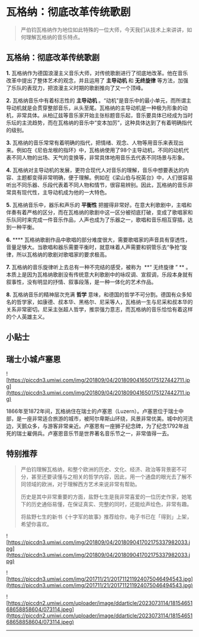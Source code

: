 # 瓦格纳：彻底改革传统歌剧

> 严伯钧瓦格纳作为地位如此特殊的一位大师，今天我们从技术上来讲讲，如何理解瓦格纳的音乐特点。

## 瓦格纳：彻底改革传统歌剧

 **1.** 瓦格纳作为德国浪漫主义音乐大师，对传统歌剧进行了彻底地改革。他在音乐改革中提出了整体艺术的观念，并且运用了 **主导动机** 和 **无终旋律** 等方法，加强了乐队的表现力，把浪漫主义时期的歌剧推向了又一个顶峰。

 **2.** 瓦格纳音乐中有着标志性的 **主导动机** 。“动机”是音乐中的最小单元，而所谓主导动机就是会贯穿整部音乐，从头至尾。瓦格纳的主导动机是一种极为形象的动机，非常具体。从柏辽兹等音乐家开始主张标题音乐起，音乐要具体已经成为当时乐坛的主流趋势，而在瓦格纳的音乐中“变本加厉”，这种具体达到了有着明确指代的级别。

 **3.** 瓦格纳的音乐常常有着明确的指代，把情绪、观念、人物等用音乐来表现出来。例如在《尼伯龙根的指环》中，瓦格纳使用了98个主导动机，不同的动机代表不同人物的出场、天气的变换等，非常具体地用音乐去代表不同场景与形象。

 **4.** 瓦格纳对主导动机的发展，更符合现代人对音乐的理解，音乐中想要表达的内容、主题都变得非常明确，便于理解。例如在《梁山伯与祝英台》中，人们很容易听出不同乐器、乐段代表着不同人物和情节，很容易辨别。因此，瓦格纳的音乐非常具有现代性，主导动机成为他的一大特色。

 **5.** 瓦格纳音乐中，器乐和声乐的 **平衡性** 把握得非常好。在意大利歌剧中，主唱和伴奏有着严格的区分，而在瓦格纳的歌剧中这一区分被彻底打破，变成了歌唱家和乐队同时来完成一件音乐作品，人声也成为了乐器之一，歌唱和音乐相互穿插，达到一种平衡。

 **6.**  **** 瓦格纳歌剧作品中歌唱的部分难度很大，需要歌唱家的声音具有穿透性，音量足够大。当歌唱和器乐需要平衡时，就意味着人声需要和铜管乐去“争抢”旋律，所以瓦格纳的歌剧对歌唱家的要求极高。

 **7.** 瓦格纳的音乐旋律听上去总有一种不完结的感受，被称为  **“ 无终旋律 ” ** 。本质上是因为瓦格纳歌剧没有传统意大利歌剧中的咏叹调、宣叙调，乐段本身就有叙事性，没有明显的抒情、叙事段落，是一种一体化的艺术作品。

 **8.** 瓦格纳音乐的精神层次充满 **哲学** 意味，和德国的哲学不可分割。德国有众多知名的哲学家，如康德、叔本华、黑格尔、尼采等人，瓦格纳一生与尼采和叔本华的关系非常密切。尼采主张超人哲学，推崇强力意志，而瓦格纳的音乐恰恰有着这样的个人英雄主义。

## 小贴士

## 瑞士小城卢塞恩

![https://piccdn3.umiwi.com/img/201809/04/201809041650175127442711.jpg](https://piccdn3.umiwi.com/img/201809/04/201809041650175127442711.jpg)

1866年至1872年间，瓦格纳住在瑞士的卢塞恩（Luzern）。卢塞恩位于瑞士中部，是一座非常适合旅游的城市，被阿尔卑斯山环绕，风景非常优美。城中的河流边，天鹅众多，与游客非常亲近。卢塞恩有一座狮子纪念碑，为了纪念1792年战死的瑞士雇佣兵。卢塞恩音乐节是世界著名音乐节之一，非常值得一去。

## 特别推荐

> 严伯钧理解瓦格纳，和整个欧洲的历史、文化、经济、政治等背景密不可分，甚至还要读懂与之相关的哲学内容，因此，用一个通盘的眼光去了解不同领域的欧洲，对于理解西方艺术来说非常有帮助。
> 
> 历史是其中非常重要的方面，盐野七生是我非常喜爱的一位历史作家，她笔下的历史通俗易懂，在保证真实、完整的同时，还能绘声绘色，非常有趣。
> 
> 将盐野七生的新书《十字军的故事》推荐给你，电子书已在「得到」上架，希望你喜欢。

![https://piccdn3.umiwi.com/img/201809/04/201809041702175337982033.jpg](https://piccdn3.umiwi.com/img/201809/04/201809041702175337982033.jpg)

![https://piccdn3.umiwi.com/img/201711/21/201711211924075046494543.jpg](https://piccdn3.umiwi.com/img/201711/21/201711211924075046494543.jpg)

![https://piccdn2.umiwi.com/uploader/image/ddarticle/2023073114/1815465168658858604/073114.jpeg](https://piccdn2.umiwi.com/uploader/image/ddarticle/2023073114/1815465168658858604/073114.jpeg)

---
